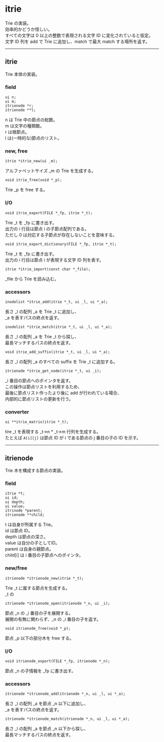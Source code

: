 # itrie

Trie の実装。  
効率的かどうか怪しい。  
すべての文字は 0 以上の整数で表現される文字 ID に変化されていると仮定。  
文字 ID 列を add で Trie に追加し、match で最大 match する場所を返す。  

--------------------------------------------------------------------------------
## itrie

Trie 本体の実装。

### field

    ui n;
    ui m;
    itrienode *r;
    itrienode **l;

n は Trie 中の節点の総数。  
m は文字の種類数。  
r は根節点。  
l は(一時的な)節点のリスト。

### new, free

    itrie *itrie_new(ui _m);

アルファベットサイズ _m の Trie を生成する。

    void itrie_free(void *_p);

Trie _p を free する。

### I/O

    void itrie_export(FILE *_fp, itrie *_t);

Trie _t を _fp に書き出す。  
出力の i 行目は節点 i の子節点配列である。  
ただし 0 は対応する子節点が存在しないことを意味する。  

    void itrie_export_dictionary(FILE *_fp, itrie *_t);

Trie _t を _fp に書き出す。  
出力の i 行目は節点 i が表現する文字 ID 列を表す。

    itrie *itrie_import(const char *_file);

_file から Trie を読み込む。

### accessors

    inodelist *itrie_add(itrie *_t, ui _l, ui *_a);

長さ _l の配列 _a を Trie _t に追加し、  
_a を表すパスの終点を返す。

    inodelist *itrie_match(itrie *_t, ui _l, ui *_a);

長さ _l の配列 _a を Trie _t から探し、  
最長マッチするパスの終点を返す。

    void itrie_add_suffix(itrie *_t, ui _l, ui *_a);

長さ _l の配列 _a のすべての suffix を Trie _t に追加する。  

    itrienode *itrie_get_node(itrie *_t, ui _i);

_i 番目の節点へのポインタを返す。  
この操作は節点リストを利用するため、  
最後に節点リスト作ったより後に add が行われている場合、  
内部的に節点リストの更新を行う。

### converter

    ui **itrie_matrix(itrie *_t);

tire _t を表現する _t->n * _t->m 行列を生成する。  
たとえば `A[i][j]` は節点 ID が i である節点の j 番目の子の ID を示す。

--------------------------------------------------------------------------------
## itrienode

Trie 木を構成する節点の実装。

### field

    itrie *t;
    ui id;
    ui depth;
    ui value;
    itrinode *parent;
    itrienode **child;

t は自身が所属する Trie。  
id は節点 ID。  
depth は節点の深さ。  
value は自分の子としてID。  
parent は自身の親節点。  
child[i] は i 番目の子節点へのポインタ。

### new/free

    itrienode *itrienode_new(itrie *_t);

Trie _t に属する節点を生成する。  
_t の

    itrienode *itrienode_open(itrienode *_n, ui _i);

節点 _n の _i 番目の子を展開する。  
展開の有無に関わらず、_n の _i 番目の子を返す。

    void itrienode_free(void *_p);

節点 _p 以下の部分木を free する。

### I/O

    void itrienode_export(FILE *_fp, itrienode *_n);

節点 _n の子情報を _fp に書き出す。

### accessors

    itrienode *itrienode_add(itrienode *_n, ui _l, ui *_a);

長さ _l の配列 _a を節点 _n 以下に追加し、  
_a を表すパスの終点を返す。

    itrienode *itrienode_match(itrienode *_n, ui _l, ui *_a);

長さ _l の配列 _a を節点 _n 以下から探し、  
最長マッチするパスの終点を返す。


